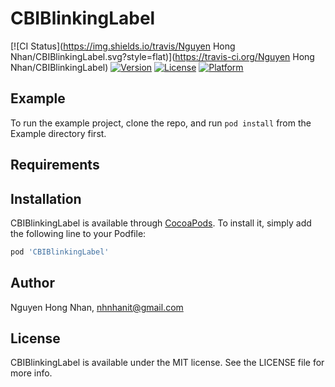 # CBIBlinkingLabel

[![CI Status](https://img.shields.io/travis/Nguyen Hong Nhan/CBIBlinkingLabel.svg?style=flat)](https://travis-ci.org/Nguyen Hong Nhan/CBIBlinkingLabel)
[![Version](https://img.shields.io/cocoapods/v/CBIBlinkingLabel.svg?style=flat)](https://cocoapods.org/pods/CBIBlinkingLabel)
[![License](https://img.shields.io/cocoapods/l/CBIBlinkingLabel.svg?style=flat)](https://cocoapods.org/pods/CBIBlinkingLabel)
[![Platform](https://img.shields.io/cocoapods/p/CBIBlinkingLabel.svg?style=flat)](https://cocoapods.org/pods/CBIBlinkingLabel)

## Example

To run the example project, clone the repo, and run `pod install` from the Example directory first.

## Requirements

## Installation

CBIBlinkingLabel is available through [CocoaPods](https://cocoapods.org). To install
it, simply add the following line to your Podfile:

```ruby
pod 'CBIBlinkingLabel'
```

## Author

Nguyen Hong Nhan, nhnhanit@gmail.com

## License

CBIBlinkingLabel is available under the MIT license. See the LICENSE file for more info.

